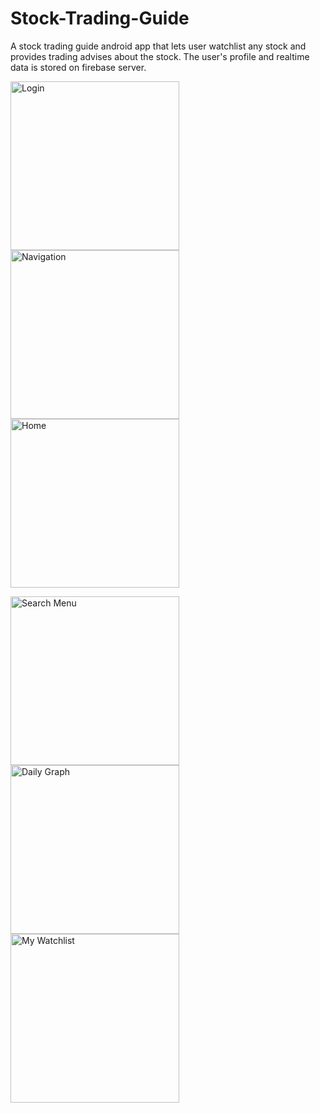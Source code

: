 # Stock-Trading-Guide
A stock trading guide android app that lets user watchlist any stock and provides trading advises about the stock. The user's profile and realtime data is stored on firebase server.




<img width="270" alt="Login" src="https://user-images.githubusercontent.com/49744200/113528562-900f2500-9586-11eb-949b-4939445a6653.png"> <img width="270" alt="Navigation" src="https://user-images.githubusercontent.com/49744200/113528624-b765f200-9586-11eb-9424-3b98e912be4e.png"> <img width="270" alt="Home" src="https://user-images.githubusercontent.com/49744200/113528648-ccdb1c00-9586-11eb-8d4f-814ea7dd8358.png"> 



<img width="270" alt="Search Menu" src="https://user-images.githubusercontent.com/49744200/113528646-cc428580-9586-11eb-9730-bb9335920a5a.png"> <img width="270" alt="Daily Graph" src="https://user-images.githubusercontent.com/49744200/113528699-fa27ca00-9586-11eb-9b9f-3fa5a5cb6f47.png"> <img width="270" alt="My Watchlist" src="https://user-images.githubusercontent.com/49744200/113528701-fac06080-9586-11eb-9a74-d1553e6c28bd.png">
